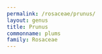 ```yaml
---
permalink: /rosaceae/prunus/
layout: genus
title: Prunus
commonname: plums
family: Rosaceae
---
```

